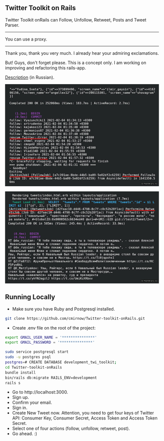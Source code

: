 ## Twitter Toolkit on Rails
Twitter Toolkit onRails can Follow, Unfollow, Retweet, Posts and Tweet Parser.
***
You can use a proxy.
***

Thank you, thank you very much. I already hear your admiring exclamations.

But! Guys, don't forget please. This is a concept only. I am working on improving and refactoring this rails-app.

[Description](https://masterpro.ws/serializing-twitter-user-object-for-activejob) (in Russian).


[![Twitter Toolkit on Rails](https://github.com/cmirnow/Twitter-toolkit-onRails/blob/master/public/images/twitter-toolkit-on-rails-1.jpg)](https://masterpro.ws/serializing-twitter-user-object-for-activejob)


[![Twitter Toolkit on Rails](https://github.com/cmirnow/Twitter-toolkit-onRails/blob/master/public/images/twitter-toolkit-on-rails.jpg)](https://masterpro.ws/serializing-twitter-user-object-for-activejob)


## Running Locally
* Make sure you have Ruby and Postgresql installed.
```bash
git clone https://github.com/cmirnow/Twitter-toolkit-onRails.git
```
* Create .env file on the root of the project:
```bash
export GMAIL_USER_NAME = '***************'
export GMAIL_PASSWORD = '***************' 
```

```bash
sudo service postgresql start
sudo -u postgres psql
postgres=# CREATE DATABASE development_twi_toolkit;
cd Twitter-toolkit-onRails
bundle install
bin/rails db:migrate RAILS_ENV=development
rails s
```
* Go to http://localhost:3000.
* Sign up.
* Confirm your email.
* Sign in.
* Create New Tweet now. Attention, you need to get four keys of Twitter API: Consumer Key, Consumer Secret, Access Token and Access Token Secret.
* Select one of four actions (follow, unfollow, retweet, post).
* Go ahead. :)
